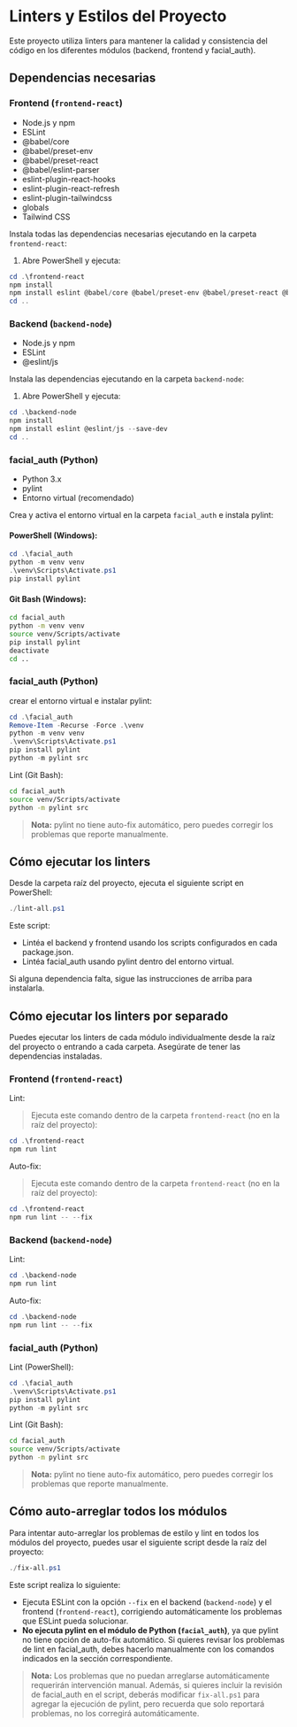 # Linters y Estilos del Proyecto

Este proyecto utiliza linters para mantener la calidad y consistencia del código en los diferentes módulos (backend, frontend y facial_auth).

## Dependencias necesarias

### Frontend (`frontend-react`)
- Node.js y npm
- ESLint
- @babel/core
- @babel/preset-env
- @babel/preset-react
- @babel/eslint-parser
- eslint-plugin-react-hooks
- eslint-plugin-react-refresh
- eslint-plugin-tailwindcss
- globals
- Tailwind CSS

Instala todas las dependencias necesarias ejecutando en la carpeta `frontend-react`:
1. Abre PowerShell y ejecuta:
```powershell
cd .\frontend-react
npm install
npm install eslint @babel/core @babel/preset-env @babel/preset-react @babel/eslint-parser eslint-plugin-react-hooks eslint-plugin-react-refresh eslint-plugin-tailwindcss globals --save-dev
cd ..
```

### Backend (`backend-node`)
- Node.js y npm
- ESLint
- @eslint/js

Instala las dependencias ejecutando en la carpeta `backend-node`:
1. Abre PowerShell y ejecuta:
```powershell
cd .\backend-node
npm install
npm install eslint @eslint/js --save-dev
cd ..
```

### facial_auth (Python)
- Python 3.x
- pylint
- Entorno virtual (recomendado)

Crea y activa el entorno virtual en la carpeta `facial_auth` e instala pylint:

#### PowerShell (Windows):
```powershell
cd .\facial_auth
python -m venv venv
.\venv\Scripts\Activate.ps1
pip install pylint
```

#### Git Bash (Windows):
```bash
cd facial_auth
python -m venv venv
source venv/Scripts/activate
pip install pylint
deactivate
cd ..
```

### facial_auth (Python)

crear el entorno virtual e instalar pylint:

```powershell
cd .\facial_auth
Remove-Item -Recurse -Force .\venv
python -m venv venv
.\venv\Scripts\Activate.ps1
pip install pylint
python -m pylint src
```

Lint (Git Bash):
```bash
cd facial_auth
source venv/Scripts/activate
python -m pylint src
```

> **Nota:** pylint no tiene auto-fix automático, pero puedes corregir los problemas que reporte manualmente.

## Cómo ejecutar los linters

Desde la carpeta raíz del proyecto, ejecuta el siguiente script en PowerShell:
```powershell
./lint-all.ps1
```

Este script:
- Lintéa el backend y frontend usando los scripts configurados en cada package.json.
- Lintéa facial_auth usando pylint dentro del entorno virtual.

Si alguna dependencia falta, sigue las instrucciones de arriba para instalarla.

## Cómo ejecutar los linters por separado

Puedes ejecutar los linters de cada módulo individualmente desde la raíz del proyecto o entrando a cada carpeta. Asegúrate de tener las dependencias instaladas.

### Frontend (`frontend-react`)

Lint:
> Ejecuta este comando dentro de la carpeta `frontend-react` (no en la raíz del proyecto):
```powershell
cd .\frontend-react
npm run lint
```

Auto-fix:
> Ejecuta este comando dentro de la carpeta `frontend-react` (no en la raíz del proyecto):
```powershell
cd .\frontend-react
npm run lint -- --fix
```

### Backend (`backend-node`)

Lint:
```powershell
cd .\backend-node
npm run lint
```

Auto-fix:
```powershell
cd .\backend-node
npm run lint -- --fix
```

### facial_auth (Python)

Lint (PowerShell):
```powershell
cd .\facial_auth
.\venv\Scripts\Activate.ps1
pip install pylint 
python -m pylint src
```

Lint (Git Bash):
```bash
cd facial_auth
source venv/Scripts/activate
python -m pylint src
```

> **Nota:** pylint no tiene auto-fix automático, pero puedes corregir los problemas que reporte manualmente.

## Cómo auto-arreglar todos los módulos

Para intentar auto-arreglar los problemas de estilo y lint en todos los módulos del proyecto, puedes usar el siguiente script desde la raíz del proyecto:

```powershell
./fix-all.ps1
```

Este script realiza lo siguiente:
- Ejecuta ESLint con la opción `--fix` en el backend (`backend-node`) y el frontend (`frontend-react`), corrigiendo automáticamente los problemas que ESLint pueda solucionar.
- **No ejecuta pylint en el módulo de Python (`facial_auth`)**, ya que pylint no tiene opción de auto-fix automático. Si quieres revisar los problemas de lint en facial_auth, debes hacerlo manualmente con los comandos indicados en la sección correspondiente.

> **Nota:** Los problemas que no puedan arreglarse automáticamente requerirán intervención manual. Además, si quieres incluir la revisión de facial_auth en el script, deberás modificar `fix-all.ps1` para agregar la ejecución de pylint, pero recuerda que solo reportará problemas, no los corregirá automáticamente.
